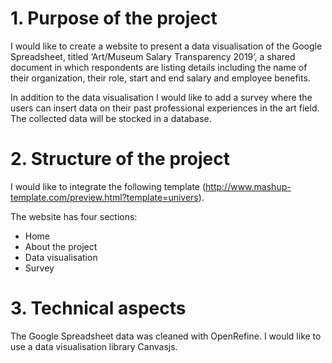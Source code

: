 # 1. Purpose of the project

I would like to create a website to present a data visualisation of the Google Spreadsheet, titled ‘Art/Museum Salary Transparency 2019’, a shared document in which respondents are listing details including the name of their organization, their role, start and end salary and employee benefits.

In addition to the data visualisation I would like to add a survey where the users can insert data on their past professional experiences in the art field. The collected data will be stocked in a database. 

# 2. Structure of the project

I would like to integrate the following template (http://www.mashup-template.com/preview.html?template=univers).

The website has four sections:
- Home 
- About the project
- Data visualisation
- Survey 

# 3. Technical aspects 

The Google  Spreadsheet data was cleaned with OpenRefine. I would like to use a data visualisation library Canvasjs.
